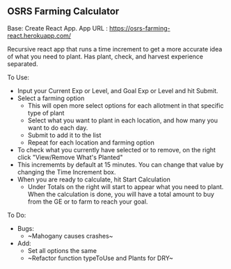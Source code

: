 ## OSRS Farming Calculator

Base: Create React App. 
App URL : https://osrs-farming-react.herokuapp.com/

Recursive react app that runs a time increment to get a more accurate idea of what you need to plant. Has plant, check, and harvest experience separated. 

To Use: 

* Input your Current Exp or Level, and Goal Exp or Level and hit Submit.
* Select a farming option
    * This will open more select options for each allotment in that specific type of plant
    * Select what you want to plant in each location, and how many you want to do each day. 
    * Submit to add it to the list
    * Repeat for each location and farming option
* To check what you currently have selected or to remove, on the right click "View/Remove What's Planted"
* This incrememts by default at 15 minutes. You can change that value by changing the Time Increment box. 
* When you are ready to calculate, hit Start Calculation
    * Under Totals on the right will start to appear what you need to plant. When the calculation is done, you will have a total amount to buy from the GE or to farm to reach your goal.

To Do:

* Bugs:
    * ~Mahogany causes crashes~
* Add: 
    * Set all options the same
    * ~Refactor function typeToUse and Plants for DRY~
